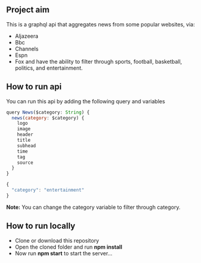 ## Project aim

This is a graphql api that aggregates news from some popular websites, via:

- Aljazeera
- Bbc
- Channels
- Espn
- Fox
  and have the ability to filter through sports, football, basketball, politics, and entertainment.

## How to run api

You can run this api by adding the following query and variables

```javascript
query News($category: String) {
  news(category: $category) {
    logo
    image
    header
    title
    subhead
    time
    tag
    source
  }
}
```

```javascript
{
  "category": "entertainment"
}
```

**Note:** You can change the category variable to filter through category.

## How to run locally

- Clone or download this repository
- Open the cloned folder and run **npm install**
- Now run **npm start** to start the server...
